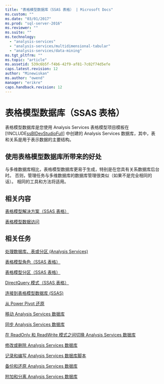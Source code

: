 ```yaml
---
title: "表格模型数据库（SSAS 表格） | Microsoft Docs"
ms.custom: ""
ms.date: "03/01/2017"
ms.prod: "sql-server-2016"
ms.reviewer: ""
ms.suite: ""
ms.technology: 
  - "analysis-services"
  - "analysis-services/multidimensional-tabular"
  - "analysis-services/data-mining"
ms.tgt_pltfrm: ""
ms.topic: "article"
ms.assetid: 539c6b5f-f4b6-42f9-af81-7c02f74d5efe
caps.latest.revision: 12
author: "Minewiskan"
ms.author: "owend"
manager: "erikre"
caps.handback.revision: 12
---
```

# 表格模型数据库（SSAS 表格）
  表格模型数据库是您使用 Analysis Services 表格模型项目模板在 [!INCLUDE[ssBIDevStudioFull](../../includes/ssbidevstudiofull-md.md)] 中创建的 Analysis Services 数据库，其中，表和关系是用于表示数据的主要结构。  
  
## 使用表格模型数据库所带来的好处  
 与多维数据库相比，表格模型数据库更易于生成，特别是在您具有关系数据库后台时。 否则，管理任务与多维数据库的数据库管理很类似（如果不是完全相同的话）。 相同的工具和方法将适用。  
  
## 相关内容  
 [表格模型解决方案（SSAS 表格）](../../analysis-services/tabular-models/tabular-model-solutions-ssas-tabular.md)  
  
 [表格模型数据访问](../../analysis-services/tabular-models/tabular-model-data-access.md)  
  
## 相关任务  
 [处理数据库、表或分区 (Analysis Services)](../../analysis-services/tabular-models/process-database-table-or-partition-analysis-services.md)  
  
 [表格模型角色（SSAS 表格）](../../analysis-services/tabular-models/tabular-model-roles-ssas-tabular.md)  
  
 [表格模型分区（SSAS 表格）](../../analysis-services/tabular-models/tabular-model-partitions-ssas-tabular.md)  
  
 [DirectQuery 模式（SSAS 表格）](../../analysis-services/tabular-models/directquery-mode-ssas-tabular.md)  
  
 [连接到表格模型数据库 (SSAS)](../../analysis-services/tabular-models/connect-to-a-tabular-model-database-ssas.md)  
  
 [从 Power Pivot 还原](../../analysis-services/tabular-models/restore-from-power-pivot.md)  
  
 [移动 Analysis Services 数据库](../../analysis-services/multidimensional-models/move-an-analysis-services-database.md)  
  
 [同步 Analysis Services 数据库](../../analysis-services/multidimensional-models/synchronize-analysis-services-databases.md)  
  
 [在 ReadOnly 和 ReadWrite 模式之间切换 Analysis Services 数据库](../../analysis-services/multidimensional-models/switch-an-analysis-services-database-between-readonly-and-readwrite-modes.md)  
  
 [修改或删除 Analysis Services 数据库](../../analysis-services/multidimensional-models/modify-or-delete-an-analysis-services-database.md)  
  
 [记录和编写 Analysis Services 数据库脚本](../../analysis-services/multidimensional-models/document-and-script-an-analysis-services-database.md)  
  
 [备份和还原 Analysis Services 数据库](../../analysis-services/multidimensional-models/backup-and-restore-of-analysis-services-databases.md)  
  
 [附加和分离 Analysis Services 数据库](../../analysis-services/multidimensional-models/attach-and-detach-analysis-services-databases.md)  
  
  